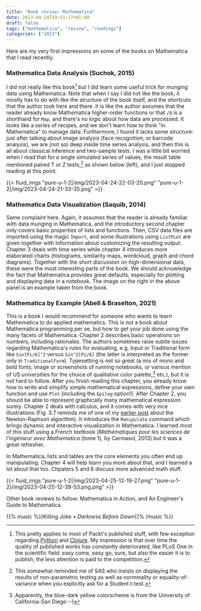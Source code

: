 ```yaml
---
title: "Book review: Mathematica"
date: 2023-04-24T19:53:37+01:00
draft: false
tags: ["mathematica", "review", "readings"]
categories: ["2023"]
---
```


Here are my very first impressions on some of the books on Mathematica that I read recently.

### Mathematica Data Analysis (Suchok, 2015)

I did not really like this book[^1] but I did learn some useful trick for munging data using Mathematica. Note that when I say I did not like the book, it mostly has to do with like the structure of the book itself, and the shortcuts that the author took here and there. It is like the author assumes that the reader already know Mathematica higher-order functions or that `/@` is a shorthand for `Map`, and there's no logic about how data are processed. It looks like a series of recipes, and we don't learn how to think "in Mathematica" to manage data. Furthermore, I found it lacks some structure: just after talking about image analysis (face recognition, or barcode analysis), we are (not so) deep inside time series analysis, and then this is all about classical inference and two-sample tests. I was a little bit worried when I read that for a single simulated series of values, the result table mentioned paired T or Z tests,[^2] as shown below (left), and I just stopped reading at this point.

{{< fluid_imgs
"pure-u-1-2|/img/2023-04-24-22-03-20.png"
"pure-u-1-2|/img/2023-04-24-21-33-35.png" >}}

### Mathematica Data Visualization (Saquib, 2014)

Same complaint here. Again, it assumes that the reader is already familiar with data munging in Mathematica, and the introductory second chapter only covers basic properties of lists and functions. Then, CSV data files are imported using the magic `Import`, and some illustrations using `ListPLot` are given together with information about customizing the resulting output. Chapter 3 deals with time series while chapter 4 introduces more elaborated charts (histograms, similarity maps, wordcloud, graph and chord diagrams). Together with the short discussion on high-dimensional data, these were the most interesting parts of the book. We should acknowledge the fact that Mathematica provides great defaults, especially for plotting and displaying data in a notebook. The image on the right in the above panel is an example taken from the book.

### Mathematica by Example (Abell & Braselton, 2021)

This is a book I would recommend for someone who wants to learn Mathematica to do applied mathematics. This is not a book about Mathematica programming per se, but how to get your job done using the many facets of Mathematica. Chapter 2 describes baisc operations on numbers, including rationales. The authors sometimes raise subtle issues regarding Mathematica's rules for evaluating, e.g. Input or Traditional form like `Sin[Pi/6]^2` versus `Sin^2[Pi/6]` (the latter is interpreted as the former only in `TraditionalForm`). Typesetting is not so great (a mix of mono and bold fonts, image or screenshots of running notebooks, or various mention of US universities for the choice of qualitative color palette,[^3] etc.), but it is not hard to follow. After you finish reading this chapter, you already know how to write and simplify simple mathematical expressions, define your own function and use `Plot` (including the `Epilog` option!). After Chapter 2, you should be able to represent graphically many mathematical expression surely. Chapter 2 deals with calculus, and it comes with very nice illustrations (Fig. 3.7 reminds me of one of my [earlier post](/post/newton-raphson-racket/) about the Newton-Raphson algorithm). It introduces the `Manipulate` command which brings dynamic and interactive visualization in Mathematica. I learned most of this stuff using a French textbook (_Mathématiques pour les sciences de l’ingénieur avec Mathematica_ (tome 1), by Carmasol, 2013) but it was a great refresher.

In Mathematica, lists and tables are the core elements you often end up manipulating. Chapter 4 will help learn you more about that, and I learned a lot about that too. Chpaters 5 and 6 discuss more advanced math stuff.

{{< fluid_imgs
"pure-u-1-2|/img/2023-04-25-12-19-27.png"
"pure-u-1-2|/img/2023-04-25-12-39-53.png.png" >}}

Other book reviews to follow: Mathematica in Action, and An Engineer's Guide to Mathematica.

{{% music %}}Killing Joke • _Darkness Before Dawn_{{% /music %}}

[^1]: This pretty applies to most of Packt's published stuff, with few exception regarding [Python](https://www.packtpub.com/product/python-machine-learning/9781783555130) and [Clojure](https://www.packtpub.com/product/clojure-high-performance-programming-second-edition/9781785283642). My impression is that over time the quality of published works has constantly deteriorated, like PLoS One in the scientific field: easy come, easy go, sure, but also the easier it is to publish, the less attention is paid to the competition.
[^2]: This somewhat reminded me of SAS who insists on displaying the results of non-parametric testing as well as normmality or equality-of-variance when you explicitly ask for a Student t-test.
[^3]: Apparently, the blue-dark yellow colorscheme is from the University of California-San Diego :-)
